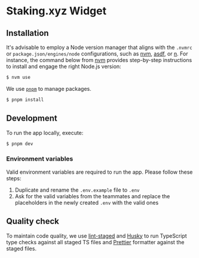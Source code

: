 # Staking.xyz Widget

## Installation

It's advisable to employ a Node version manager that aligns with the `.nvmrc` or `package.json/engines/node` configurations, such as [nvm](https://github.com/nvm-sh/nvm), [asdf](https://github.com/asdf-vm/asdf), or [n](https://github.com/tj/n). For instance, the command below from [nvm](https://github.com/nvm-sh/nvm) provides step-by-step instructions to install and engage the right Node.js version:

```bash
$ nvm use
```

We use [`pnpm`](https://pnpm.io/installation) to manage packages.

```bash
$ pnpm install
```

## Development

To run the app locally, execute:

```bash
$ pnpm dev
```

### Environment variables

Valid environment variables are required to run the app. Please follow these steps:

1. Duplicate and rename the `.env.example` file to `.env`
2. Ask for the valid variables from the teammates and replace the placeholders in the newly created `.env` with the valid ones

## Quality check

To maintain code quality, we use [lint-staged](https://github.com/lint-staged/lint-staged) and [Husky](https://github.com/typicode/husky) to run TypeScript type checks against all staged TS files and [Prettier](https://prettier.io/) formatter against the staged files.
